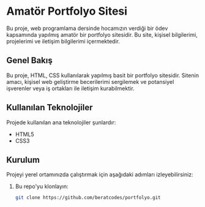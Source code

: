 # Amatör Portfolyo Sitesi

Bu proje, web programlama dersinde hocamızın verdiği bir ödev kapsamında yapılmış amatör bir portfolyo sitesidir. Bu site, kişisel bilgilerimi, projelerimi ve iletişim bilgilerimi içermektedir.

## Genel Bakış

Bu proje, HTML, CSS kullanılarak yapılmış basit bir portfolyo sitesidir. Sitenin amacı, kişisel web geliştirme becerilerimi sergilemek ve potansiyel işverenler veya iş ortakları ile iletişim kurabilmektir.

## Kullanılan Teknolojiler

Projede kullanılan ana teknolojiler şunlardır:

- HTML5
- CSS3

## Kurulum

Projeyi yerel ortamınızda çalıştırmak için aşağıdaki adımları izleyebilirsiniz:

1. Bu repo'yu klonlayın:
   ```bash
   git clone https://github.com/beratcodes/portfolyo.git
